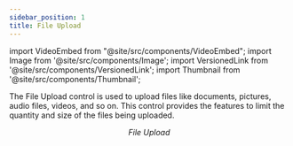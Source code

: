```yaml
---
sidebar_position: 1
title: File Upload
---
```


import VideoEmbed from "@site/src/components/VideoEmbed";
import Image from '@site/src/components/Image';
import VersionedLink from '@site/src/components/VersionedLink';
import Thumbnail from '@site/src/components/Thumbnail';


The File Upload control is used to upload files like documents, pictures, audio files, videos, and so on. This control provides the features to limit the quantity and size of the files being uploaded.

<figure>
  <Thumbnail src="/img/reference/controls/file-upload/preview.jpeg" alt="File Upload" />
  <figcaption align = "center"><i>File Upload</i></figcaption>
</figure>

